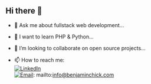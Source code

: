 ## Hi there 👋

- 💬 Ask me about fullstack web development...
- 🌱 I want to learn PHP & Python...
- 👯 I’m looking to collaborate on open source projects...

- 📫 How to reach me:</br>
[![LinkedIn](https://img.shields.io/badge/LinkedIn-profile-blue?logo=linkedin&logoColor=white)](https://www.linkedin.com/in/benjamin-chick-87b348302)</br>
[![Email](https://img.shields.io/badge/info@benjaminchick.com-blue?logo=gmail&logoColor=white)](mailto:info@benjaminchick.com): mailto:info@benjaminchick.com

